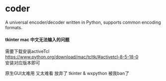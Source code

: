 # coder
A universal encoder/decoder written in Python, supports common encoding formats.

#### tkinter mac 中文无法输入的问题  
需要下载安装activeTcl  
https://www.python.org/download/mac/tcltk/#activetcl-8-5-18-0  
安装对应版本即可

原生GUI太难用 又太难看 放弃了 tkinter & wxpython 被我ban了